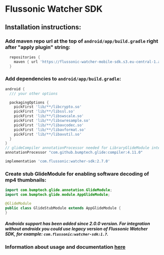 # Flussonic Watcher SDK

## Installation instructions:

### Add maven repo url at the top of `android/app/build.gradle` right after "apply plugin" string:

```groovy
  repositories {
    maven { url 'https://flussonic-watcher-mobile-sdk.s3.eu-central-1.amazonaws.com/android/watcher-sdk/release'
  }
```

### Add dependencies to `android/app/build.gradle`:

```groovy
android {
  /// your other options

  packagingOptions {
    pickFirst 'lib/**/libcrypto.so'
    pickFirst 'lib/**/libssl.so'
    pickFirst 'lib/**/libswscale.so'
    pickFirst 'lib/**/libswresample.so'
    pickFirst 'lib/**/libavcodec.so'
    pickFirst 'lib/**/libavformat.so'
    pickFirst 'lib/**/libavutil.so'
  }
}
// glideCompiler annotationProcessor needed for LibraryGlideModule integration
annotationProcessor "com.github.bumptech.glide:compiler:4.11.0"

implementation 'com.flussonic:watcher-sdk:2.7.0'
```

### Create stub GlideModule for enabling software decoding of mp4 thumbnails:

```java
import com.bumptech.glide.annotation.GlideModule;
import com.bumptech.glide.module.AppGlideModule;

@GlideModule
public class GlideStubModule extends AppGlideModule {
}
```

##### Androidx support has been added since 2.0.0 version. For integration without androidx you could use legacy version of Flussonic Watcher SDK, for example: `com.flussonic:watcher-sdk:1.7`.

### Information about usage and documentation [here](https://flussonic.com/doc/watcher/sdk-android/integration-of-flussonic-watcher-sdk-into-apps-for-android)